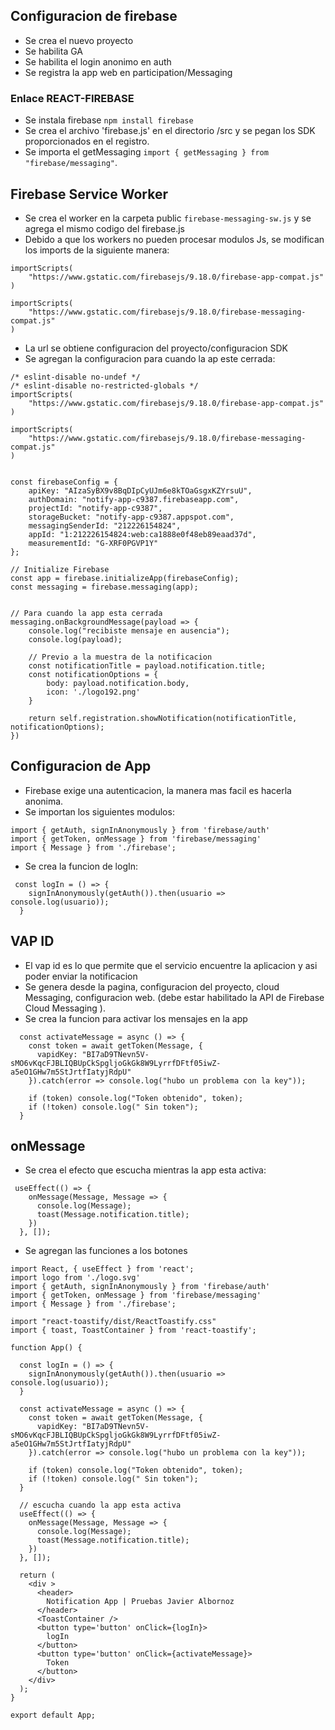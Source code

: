 ## Configuracion de firebase

- Se crea el nuevo proyecto
- Se habilita GA
- Se habilita el login anonimo en auth
- Se registra la app web en participation/Messaging

### Enlace REACT-FIREBASE

- Se instala firebase `npm install firebase`
- Se crea el archivo 'firebase.js' en el directorio /src y se pegan los SDK proporcionados en el registro.
- Se importa el getMessaging `import { getMessaging } from "firebase/messaging"`.

## Firebase Service Worker

- Se crea el worker en la carpeta public `firebase-messaging-sw.js` y se agrega el mismo codigo del firebase.js
- Debido a que los workers no pueden procesar modulos Js, se modifican los imports de la siguiente manera:

```
importScripts(
    "https://www.gstatic.com/firebasejs/9.18.0/firebase-app-compat.js"
)

importScripts(
    "https://www.gstatic.com/firebasejs/9.18.0/firebase-messaging-compat.js"
)

```

- La url se obtiene configuracion del proyecto/configuracion SDK
- Se agregan la configuracion para cuando la ap este cerrada:

```
/* eslint-disable no-undef */
/* eslint-disable no-restricted-globals */
importScripts(
    "https://www.gstatic.com/firebasejs/9.18.0/firebase-app-compat.js"
)

importScripts(
    "https://www.gstatic.com/firebasejs/9.18.0/firebase-messaging-compat.js"
)


const firebaseConfig = {
    apiKey: "AIzaSyBX9v8BqDIpCyUJm6e8kTOaGsgxKZYrsuU",
    authDomain: "notify-app-c9387.firebaseapp.com",
    projectId: "notify-app-c9387",
    storageBucket: "notify-app-c9387.appspot.com",
    messagingSenderId: "212226154824",
    appId: "1:212226154824:web:ca1888e0f48eb89eaad37d",
    measurementId: "G-XRF0PGVP1Y"
};

// Initialize Firebase
const app = firebase.initializeApp(firebaseConfig);
const messaging = firebase.messaging(app);


// Para cuando la app esta cerrada
messaging.onBackgroundMessage(payload => {
    console.log("recibiste mensaje en ausencia");
    console.log(payload);

    // Previo a la muestra de la notificacion
    const notificationTitle = payload.notification.title;
    const notificationOptions = {
        body: payload.notification.body,
        icon: './logo192.png'
    }

    return self.registration.showNotification(notificationTitle, notificationOptions);
})
```

## Configuracion de App

- Firebase exige una autenticacion, la manera mas facil es hacerla anonima.
- Se importan los siguientes modulos:

```
import { getAuth, signInAnonymously } from 'firebase/auth'
import { getToken, onMessage } from 'firebase/messaging'
import { Message } from './firebase';
```

- Se crea la funcion de logIn:

```
 const logIn = () => {
    signInAnonymously(getAuth()).then(usuario => console.log(usuario));
  }
```

## VAP ID

- El vap id es lo que permite que el servicio encuentre la aplicacion y asi poder enviar la notificacion
- Se genera desde la pagina, configuracion del proyecto, cloud Messaging, configuracion web. (debe estar habilitado la API de Firebase Cloud Messaging ).
- Se crea la funcion para activar los mensajes en la app

```
  const activateMessage = async () => {
    const token = await getToken(Message, {
      vapidKey: "BI7aD9TNevn5V-sMO6vKqcFJBLIQBUpCkSpgljoGkGk8W9LyrrfDFtf05iwZ-a5eO1GHw7m5StJrtfIatyjRdpU"
    }).catch(error => console.log("hubo un problema con la key"));

    if (token) console.log("Token obtenido", token);
    if (!token) console.log(" Sin token");
  }
```

## onMessage

- Se crea el efecto que escucha mientras la app esta activa:

```
 useEffect(() => {
    onMessage(Message, Message => {
      console.log(Message);
      toast(Message.notification.title);
    })
  }, []);
```
- Se agregan las funciones a los botones
```
import React, { useEffect } from 'react';
import logo from './logo.svg'
import { getAuth, signInAnonymously } from 'firebase/auth'
import { getToken, onMessage } from 'firebase/messaging'
import { Message } from './firebase';

import "react-toastify/dist/ReactToastify.css"
import { toast, ToastContainer } from 'react-toastify';

function App() {

  const logIn = () => {
    signInAnonymously(getAuth()).then(usuario => console.log(usuario));
  }

  const activateMessage = async () => {
    const token = await getToken(Message, {
      vapidKey: "BI7aD9TNevn5V-sMO6vKqcFJBLIQBUpCkSpgljoGkGk8W9LyrrfDFtf05iwZ-a5eO1GHw7m5StJrtfIatyjRdpU"
    }).catch(error => console.log("hubo un problema con la key"));

    if (token) console.log("Token obtenido", token);
    if (!token) console.log(" Sin token");
  }

  // escucha cuando la app esta activa
  useEffect(() => {
    onMessage(Message, Message => {
      console.log(Message);
      toast(Message.notification.title);
    })
  }, []);

  return (
    <div >
      <header>
        Notification App | Pruebas Javier Albornoz
      </header>
      <ToastContainer />
      <button type='button' onClick={logIn}>
        logIn
      </button>
      <button type='button' onClick={activateMessage}>
        Token
      </button>
    </div>
  );
}

export default App;

```